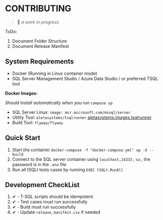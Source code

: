 # CONTRIBUTING

> 🚧 _a work in progress_

ToDo:

1. Document Folder Structure
1. Document Release Manifest

## System Requirements

- Docker (Running in Linux container mode)
- SQL Server Management Studio / Azure Data Studio / or preferred TSQL tool

**Docker Images:**

_Should install automatically when you run `compose up`_

- SQL Server Linux: `image: mcr.microsoft.com/mssql/server`
- Utility Tool:  `aletasystems/tsqlrunner` [aletasystems.images.tsqlrunner](https://github.com/aleta-systems/aletasystems.images.tsqlrunner)
- Build Tool: `flyway/flyway`

## Quick Start

1. Start the container `docker-compose -f "docker-compose.yml" up -d --build`
1. Connect to the SQL server container using `localhost,14333` , `sa` , the password is in the `.env` file
1. Run all tSQLt tests cases by running `EXEC tSQLt.RunAll`

## Development CheckList

1. ✔ - T-SQL scripts should be idempotent
1. ✔ - Test cases must run successfully
1. ✔ - Build must run successfully
1. ✔ - Update `release_manifest.csv` if needed
